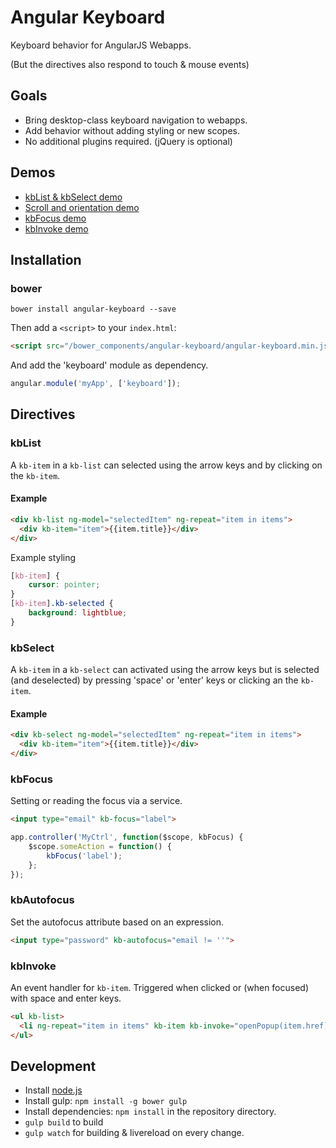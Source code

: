 # Angular Keyboard

Keyboard behavior for AngularJS Webapps.

(But the directives also respond to touch & mouse events)

## Goals

 * Bring desktop-class keyboard navigation to webapps.
 * Add behavior without adding styling or new scopes.
 * No additional plugins required. (jQuery is optional)

## Demos

* [kbList & kbSelect demo](http://angular-keyboard.herokuapp.com/example-modes.html)
* [Scroll and orientation demo](http://angular-keyboard.herokuapp.com/example-orientation.html)
* [kbFocus demo](http://angular-keyboard.herokuapp.com/example-focus.html)
* [kbInvoke demo](http://angular-keyboard.herokuapp.com/example-menu.html)

## Installation

### bower

```shell
bower install angular-keyboard --save
```

Then add a `<script>` to your `index.html`:

```html
<script src="/bower_components/angular-keyboard/angular-keyboard.min.js"></script>
```

And add the 'keyboard' module as dependency.

```js
angular.module('myApp', ['keyboard']);
```

## Directives

### kbList

A `kb-item` in a `kb-list` can selected using the arrow keys and by clicking on the `kb-item`.

#### Example

```html
<div kb-list ng-model="selectedItem" ng-repeat="item in items">
  <div kb-item="item">{{item.title}}</div>
</div>
```

Example styling

```css
[kb-item] {
    cursor: pointer;
}
[kb-item].kb-selected {
    background: lightblue;
}
```

### kbSelect

A `kb-item` in a `kb-select` can activated using the arrow keys but is selected (and deselected) by pressing 'space' or 'enter' keys or clicking an the `kb-item`.

#### Example

```html
<div kb-select ng-model="selectedItem" ng-repeat="item in items">
  <div kb-item="item">{{item.title}}</div>
</div>
```

### kbFocus

Setting or reading the focus via a service.

```html
<input type="email" kb-focus="label">
```

```js
app.controller('MyCtrl', function($scope, kbFocus) {
    $scope.someAction = function() {
        kbFocus('label');
    };
});
```

### kbAutofocus

Set the autofocus attribute based on an expression.

```html
<input type="password" kb-autofocus="email != ''">
```

### kbInvoke

An event handler for `kb-item`. Triggered when clicked or (when focused) with space and enter keys.

```html
<ul kb-list>
  <li ng-repeat="item in items" kb-item kb-invoke="openPopup(item.href)">{{item.title}}</li>
</ul>
```

## Development

* Install [node.js](http://nodejs.org/)
* Install gulp: `npm install -g bower gulp`
* Install dependencies: `npm install` in the repository directory.
* `gulp build` to build
* `gulp watch` for building & livereload on every change.
